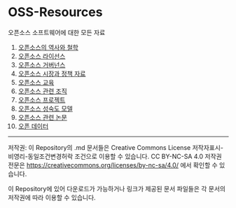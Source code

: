 # OSS-Resources

오픈소스 소프트웨어에 대한 모든 자료

1. [오픈소스의 역사와 철학](./History/index.md)
2. [오픈소스 라이선스](./License/index.md)
3. [오픈소스 거버넌스](./Governance/index.md)
4. [오픈소스 시장과 정책 자료](./Market/index.md)
5. [오픈소스 교육](./Education/index.md)
6. [오픈소스 관련 조직](./Organization/index.md)
7. [오픈소스 프로젝트](./Project/index.md)
8. [오픈소스 성숙도 모델](./Maturity_Model/index.md)
9. [오픈소스 관련 논문](./Research/index.md)
10. [오픈 데이터](./Data/index.md)

-----
저작권: 이 Repository의 .md 문서들은 Creative Commons License 저작자표시-비영리-동일조건변경허락 조건으로 이용할 수 있습니다. 
CC BY-NC-SA 4.0
저작권 전문은 https://creativecommons.org/licenses/by-nc-sa/4.0/ 에서 확인할 수 있습니다.

이 Repository에 있어 다운로드가 가능하거나 링크가 제공된 문서 파일들은 각 문서의 저작권에 따라 이용할 수 있습니다.
